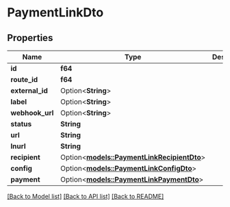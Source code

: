 # PaymentLinkDto

## Properties

Name | Type | Description | Notes
------------ | ------------- | ------------- | -------------
**id** | **f64** |  | 
**route_id** | **f64** |  | 
**external_id** | Option<**String**> |  | [optional]
**label** | Option<**String**> |  | [optional]
**webhook_url** | Option<**String**> |  | [optional]
**status** | **String** |  | 
**url** | **String** |  | 
**lnurl** | **String** |  | 
**recipient** | Option<[**models::PaymentLinkRecipientDto**](PaymentLinkRecipientDto.md)> |  | [optional]
**config** | Option<[**models::PaymentLinkConfigDto**](PaymentLinkConfigDto.md)> |  | [optional]
**payment** | Option<[**models::PaymentLinkPaymentDto**](PaymentLinkPaymentDto.md)> |  | [optional]

[[Back to Model list]](../README.md#documentation-for-models) [[Back to API list]](../README.md#documentation-for-api-endpoints) [[Back to README]](../README.md)


